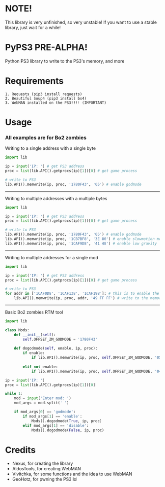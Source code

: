 # **NOTE!**
This library is very unfinished, so very unstable! If you want to use a stable library, just wait for a while!

# PyPS3 PRE-ALPHA!
Python PS3 library to write to the PS3's memory, and more

# Requirements
```
1. Requests (pip3 install requests)
2. Beautiful Soup4 (pip3 install bs4)
3. WebMAN installed on the PS3!!!! (IMPORTANT)
```
# Usage
### All examples are for Bo2 zombies

Writing to a single address with a single byte
```py
import lib

ip = input('IP: ') # get PS3 address
proc = list(lib.API().getprocs(ip)[1])[0] # get game process

# write to PS3
lib.API().memwrite(ip, proc, '1780F43', '05') # enable godmode
```
----

Writing to multiple addresses with a multiple bytes
```py
import lib

ip = input('IP: ') # get PS3 address
proc = list(lib.API().getprocs(ip)[1])[0] # get game process

# write to PS3
lib.API().memwrite(ip, proc, '1780F43', '05') # enable godmode
lib.API().memwrite(ip, proc, '1CB7BF8', '3E 80') # enable slowmotion mode
lib.API().memwrite(ip, proc, '1CAF9D8', '41 48') # enable low gravity
```
----

Writing to multiple addresses for a single mod
```py
import lib

ip = input('IP: ') # get PS3 address
proc = list(lib.API().getprocs(ip)[1])[0] # get game process

# write to PS3
for addr in ['1CAF0D8', '1CAF138', '1CAF198']: # this is to enable the far knife mod
    lib.API().memwrite(ip, proc, addr, '49 FF FF') # write to the memory
```
----

Basic Bo2 zombies RTM tool
```py
import lib

class Mods:
	def __init__(self):
		self.OFFSET_ZM_GODMODE = '1780F43'
	
	def dogodmode(self, enable, ip, proc):
		if enable:
			if lib.API().memwrite(ip, proc, self.OFFSET_ZM_GODMODE, '05'): print('Godmode enabled')
		
		elif not enable:
			if lib.API().memwrite(ip, proc, self.OFFSET_ZM_GODMODE, '04'): print('Godmode disabled')

ip = input('IP: ')
proc = list(lib.API().getprocs(ip)[1])[0]

while 1:
	mod = input('Enter mod: ')
	mod_args = mod.split(' ')

	if mod_args[0] == 'godmode':
		if mod_args[1] == 'enable':
			Mods().dogodmode(True, ip, proc)
		elif mod_args[1] == 'disable':
			Mods().dogodmode(False, ip, proc)
```

# Credits
- Nexus, for creating the library
- AldosTools, for creating WebMAN
- Vivitchka, for some functions and the idea to use WebMAN 
- GeoHotz, for pwning the PS3 lol
